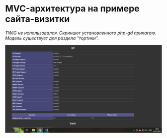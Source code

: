 # MVC-архитектура на примере сайта-визитки

_TWIG не использовался. Скриншот установленного php-gd прилагаю. Модель существует для раздела "тортики"._

![Скриншот установленного GD](app/assets/images/screenshot.png)

